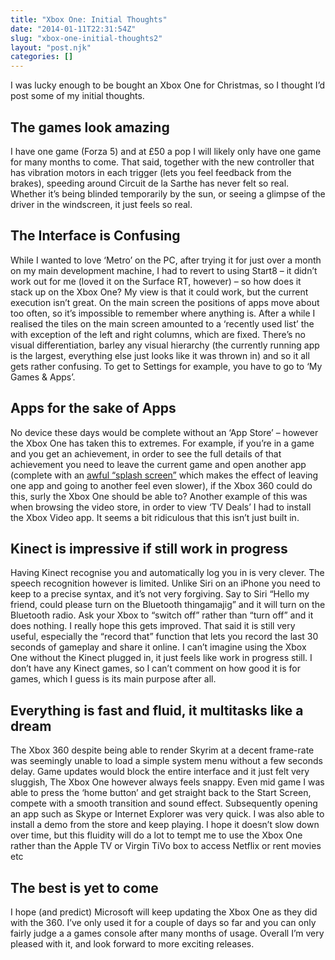```yaml
---
title: "Xbox One: Initial Thoughts"
date: "2014-01-11T22:31:54Z"
slug: "xbox-one-initial-thoughts2"
layout: "post.njk"
categories: []
---
```



I was lucky enough to be bought an Xbox One for Christmas, so I thought I’d post some of my initial thoughts.
## The games look amazing
I have one game (Forza 5) and at £50 a pop I will likely only have one game for many months to come. That said, together with the new controller that has vibration motors in each trigger (lets you feel feedback from the brakes), speeding around Circuit de la Sarthe has never felt so real. Whether it’s being blinded temporarily by the sun, or seeing a glimpse of the driver in the windscreen, it just feels so real.
## The Interface is Confusing
While I wanted to love ‘Metro’ on the PC, after trying it for just over a month on my main development machine, I had to revert to using Start8 – it didn’t work out for me (loved it on the Surface RT, however) – so how does it stack up on the Xbox One? My view is that it could work, but the current execution isn’t great. On the main screen the positions of apps move about too often, so it’s impossible to remember where anything is. After a while I realised the tiles on the main screen amounted to a ‘recently used list’ the with exception of the left and right columns, which are fixed. There’s no visual differentiation, barley any visual hierarchy (the currently running app is the largest, everything else just looks like it was thrown in) and so it all gets rather confusing. To get to Settings for example, you have to go to ‘My Games & Apps’.
## Apps for the sake of Apps
No device these days would be complete without an ‘App Store’ – however the Xbox One has taken this to extremes. For example, if you’re in a game and you get an achievement, in order to see the full details of that achievement you need to leave the current game and open another app (complete with an [awful “splash screen”](http://cyrilmottier.com/2012/05/03/splash-screens-are-evil-dont-use-them/) which makes the effect of leaving one app and going to another feel even slower), if the Xbox 360 could do this, surly the Xbox One should be able to? Another example of this was when browsing the video store, in order to view ‘TV Deals’ I had to install the Xbox Video app. It seems a bit ridiculous that this isn’t just built in.
## Kinect is impressive if still work in progress
Having Kinect recognise you and automatically log you in is very clever. The speech recognition however is limited. Unlike Siri on an iPhone you need to keep to a precise syntax, and it’s not very forgiving. Say to Siri “Hello my friend, could please turn on the Bluetooth thingamajig” and it will turn on the Bluetooth radio. Ask your Xbox to “switch off” rather than “turn off” and it does nothing. I really hope this gets improved. That said it is still very useful, especially the “record that” function that lets you record the last 30 seconds of gameplay and share it online. I can’t imagine using the Xbox One without the Kinect plugged in, it just feels like work in progress still. I don’t have any Kinect games, so I can’t comment on how good it is for games, which I guess is its main purpose after all.
## Everything is fast and fluid, it multitasks like a dream
The Xbox 360 despite being able to render Skyrim at a decent frame-rate was seemingly unable to load a simple system menu without a few seconds delay. Game updates would block the entire interface and it just felt very sluggish, The Xbox One however always feels snappy. Even mid game I was able to press the ‘home button’ and get straight back to the Start Screen, compete with a smooth transition and sound effect. Subsequently opening an app such as Skype or Internet Explorer was very quick. I was also able to install a demo from the store and keep playing. I hope it doesn’t slow down over time, but this fluidity will do a lot to tempt me to use the Xbox One rather than the Apple TV or Virgin TiVo box to access Netflix or rent movies etc
## The best is yet to come
I hope (and predict) Microsoft will keep updating the Xbox One as they did with the 360. I’ve only used it for a couple of days so far and you can only fairly judge a a games console after many months of usage. Overall I’m very pleased with it, and look forward to more exciting releases.